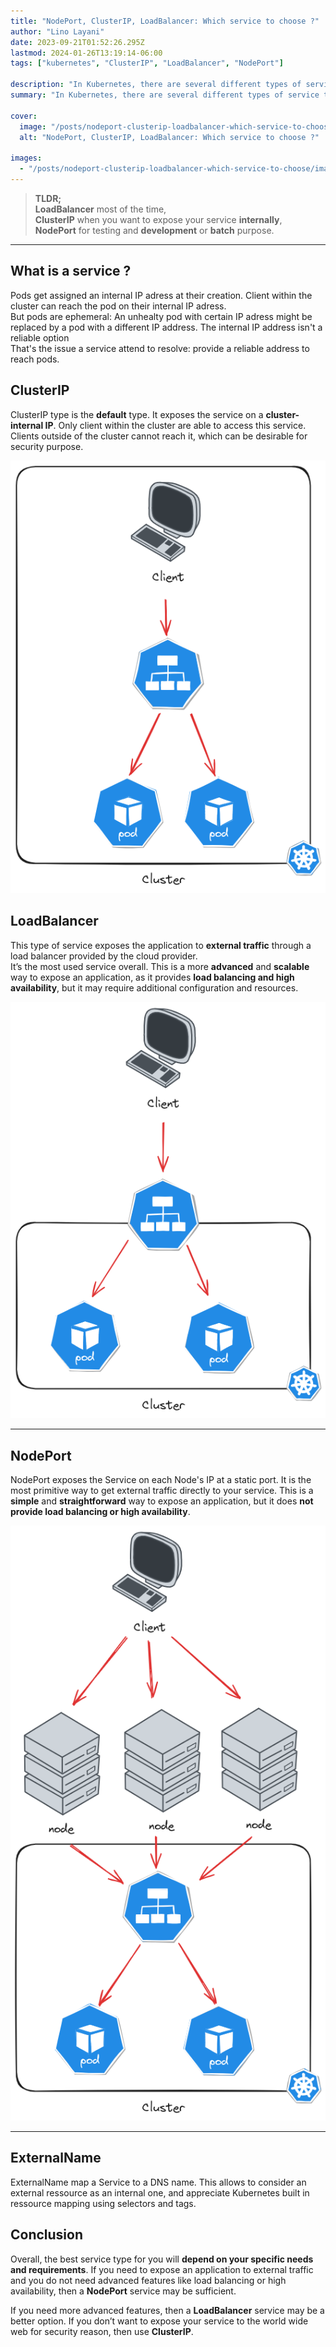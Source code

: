 ```yaml
---
title: "NodePort, ClusterIP, LoadBalancer: Which service to choose ?"
author: "Lino Layani"
date: 2023-09-21T01:52:26.295Z
lastmod: 2024-01-26T13:19:14-06:00
tags: ["kubernetes", "ClusterIP", "LoadBalancer", "NodePort"]

description: "In Kubernetes, there are several different types of service that can be used to expose an application to external traffic."
summary: "In Kubernetes, there are several different types of service that can be used to expose an application to external traffic."

cover:
  image: "/posts/nodeport-clusterip-loadbalancer-which-service-to-choose/images/1.png"
  alt: "NodePort, ClusterIP, LoadBalancer: Which service to choose ?"

images:
  - "/posts/nodeport-clusterip-loadbalancer-which-service-to-choose/images/1.png"
---
```


> **TLDR;**  
> **LoadBalancer** most of the time,  
> **ClusterIP** when you want to expose your service **internally**,  
> **NodePort** for testing and **development** or **batch** purpose.

---

## What is a service ?

Pods get assigned an internal IP adress at their creation. Client within the cluster can reach the pod on their internal IP adress.  
But pods are ephemeral: An unhealty pod with certain IP adress might be replaced by a pod with a different IP address. The internal IP address isn't a reliable option  
That's the issue a service attend to resolve: provide a reliable address to reach pods.

## ClusterIP

ClusterIP type is the **default** type. It exposes the service on a **cluster-internal IP**. Only client within the cluster are able to access this service. Clients outside of the cluster cannot reach it, which can be desirable for security purpose.

![image](./images/clusterip.png#center)

## LoadBalancer

This type of service exposes the application to **external traffic** through a load balancer provided by the cloud provider.  
It’s the most used service overall. This is a more **advanced** and **scalable** way to expose an application, as it provides **load balancing and high availability**, but it may require additional configuration and resources.

![image](./images/loadbalancer.png#center)

---

## NodePort

NodePort exposes the Service on each Node's IP at a static port. It is the most primitive way to get external traffic directly to your service. This is a **simple** and **straightforward** way to expose an application, but it does **not provide load balancing or high availability**.

![image](./images/nodeport.png#center)

---

## ExternalName

ExternalName map a Service to a DNS name. This allows to consider an external ressource as an internal one, and appreciate Kubernetes built in ressource mapping using selectors and tags.

## Conclusion

Overall, the best service type for you will **depend on your specific needs and requirements**. If you need to expose an application to external traffic and you do not need advanced features like load balancing or high availability, then a **NodePort** service may be sufficient.

If you need more advanced features, then a **LoadBalancer** service may be a better option. If you don’t want to expose your service to the world wide web for security reason, then use **ClusterIP**.
